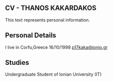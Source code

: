 ## CV - THANOS KAKARDAKOS
 This text represents personal information.

## Personal Details

 I live in Corfu,Greece
 16/10/1998
 p17kaka@ionio.gr

## Studies
 Undergraduate Student of Ionian University (IT)
